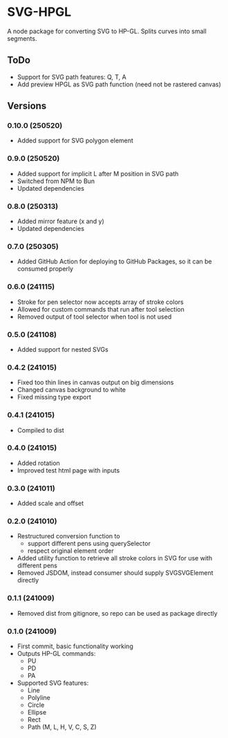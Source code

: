 # SVG-HPGL

A node package for converting SVG to HP-GL. Splits curves into small segments.

## ToDo

-   Support for SVG path features: Q, T, A
-   Add preview HPGL as SVG path function (need not be rastered canvas)

## Versions

### 0.10.0 (250520)

-   Added support for SVG polygon element

### 0.9.0 (250520)

-   Added support for implicit L after M position in SVG path
-   Switched from NPM to Bun
-   Updated dependencies

### 0.8.0 (250313)

-   Added mirror feature (x and y)
-   Updated dependencies

### 0.7.0 (250305)

-   Added GitHub Action for deploying to GitHub Packages, so it can be consumed properly

### 0.6.0 (241115)

-   Stroke for pen selector now accepts array of stroke colors
-   Allowed for custom commands that run after tool selection
-   Removed output of tool selector when tool is not used

### 0.5.0 (241108)

-   Added support for nested SVGs

### 0.4.2 (241015)

-   Fixed too thin lines in canvas output on big dimensions
-   Changed canvas background to white
-   Fixed missing type export

### 0.4.1 (241015)

-   Compiled to dist

### 0.4.0 (241015)

-   Added rotation
-   Improved test html page with inputs

### 0.3.0 (241011)

-   Added scale and offset

### 0.2.0 (241010)

-   Restructured conversion function to
    -   support different pens using querySelector
    -   respect original element order
-   Added utility function to retrieve all stroke colors in SVG for use with different pens
-   Removed JSDOM, instead consumer should supply SVGSVGElement directly

### 0.1.1 (241009)

-   Removed dist from gitignore, so repo can be used as package directly

### 0.1.0 (241009)

-   First commit, basic functionality working
-   Outputs HP-GL commands:
    -   PU
    -   PD
    -   PA
-   Supported SVG features:
    -   Line
    -   Polyline
    -   Circle
    -   Ellipse
    -   Rect
    -   Path (M, L, H, V, C, S, Z)
